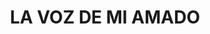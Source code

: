 ---
capo: 0
id: 101
lang: es-es
step: pre
subtitle: ''
tags:
- vin
- pas
- pen
title: LA VOZ DE MI AMADO
---